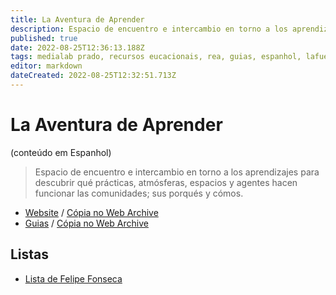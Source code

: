 ```yaml
---
title: La Aventura de Aprender
description: Espacio de encuentro e intercambio en torno a los aprendizajes para descubrir qué prácticas, atmósferas, espacios y agentes hacen funcionar las comunidades; sus porqués y cómos.
published: true
date: 2022-08-25T12:36:13.188Z
tags: medialab prado, recursos eucacionais, rea, guias, espanhol, lafuente
editor: markdown
dateCreated: 2022-08-25T12:32:51.713Z
---
```


# La Aventura de Aprender

(conteúdo em Espanhol)

> Espacio de encuentro e intercambio en torno a los aprendizajes para descubrir qué prácticas, atmósferas, espacios y agentes hacen funcionar las comunidades; sus porqués y cómos.

 - [Website](http://laaventuradeaprender.intef.es/) /  [Cópia no Web Archive](https://web.archive.org/web/20211202190211/http://laaventuradeaprender.intef.es/)
 - [Guias](http://laaventuradeaprender.intef.es/guias) / [Cópia no Web Archive](https://web.archive.org/web/20211202205400/http://laaventuradeaprender.intef.es/guias)
 
 ## Listas
 
  - [Lista de Felipe Fonseca](/listas/felipe-fonseca)